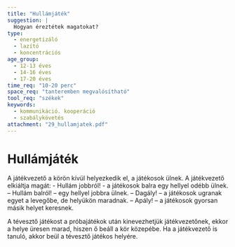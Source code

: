```yaml
---
title: "Hullámjáték"
suggestion: | 
  Hogyan éreztétek magatokat?
type:
  - energetizáló
  - lazító
  - koncentrációs
age_group:
  - 12-13 éves
  - 14-16 éves
  - 17-20 éves
time_req: "10-20 perc"
space_req: "tanteremben megvalósítható"
tool_req: "székek"
keywords: 
  - kommunikáció. kooperáció
  - szabálykövetés
attachment: "29_hullamjatek.pdf"
---
```


# Hullámjáték

A játékvezető a körön kívül helyezkedik el, a játékosok ülnek. A játékvezető elkiáltja magát: - Hullám jobbról! - a játékosok balra egy hellyel odébb ülnek. – Hullám balról! – egy hellyel jobbra ülnek. – Dagály! – a játékosok ugranak egyet a levegőbe, de helyükön maradnak. – Apály! – a játékosok gyorsan másik helyet keresnek.

A tévesztő játékost a próbajátékok után kinevezhetjük játékvezetőnek, ekkor a helye üresen marad, hiszen ő beáll a kör közepébe. Ha a játékvezető is tanuló, akkor beül a tévesztő játékos helyére.
  
  
